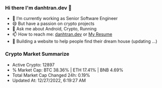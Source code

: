 ### Hi there I'm danhtran.dev 👋

- 🔭 I’m currently working as Senior Software Engineer
- 😄 But have a passion on crypto projects
- 💬 Ask me about Android, Crypto, Running 
- 📫 How to reach me: <a href="https://danhtran.dev" target="_blank">danhtran.dev</a> or <a href="Dan-Resume.pdf" target="_blank">My Resume</a>
- 🌱 Building a website to help people find their dream house (updating ...)

### Crypto Market Summarize
- Active Crypto: 12897
- % Market Cap: BTC 38.36% | ETH 17.41% | BNB 4.69%
- Total Market Cap Changed 24h: 0.19%
- Updated At: 12/27/2022, 6:19:27 AM
